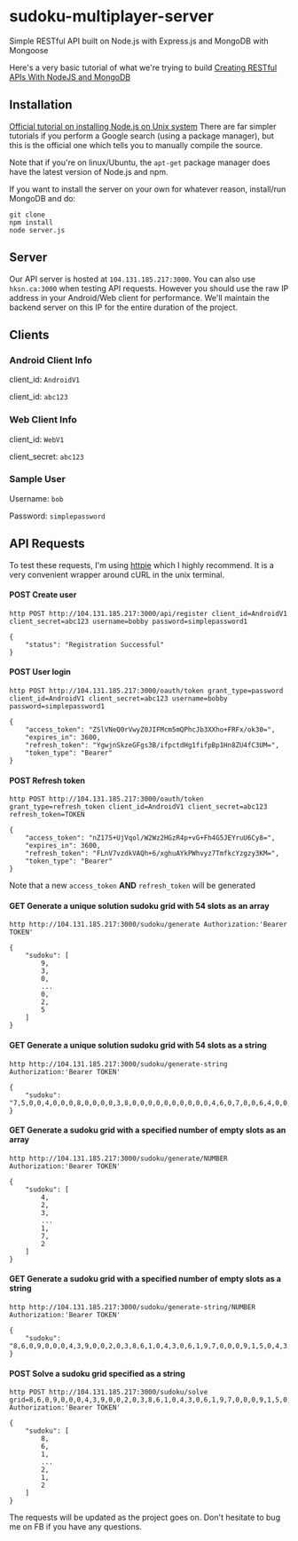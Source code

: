 # sudoku-multiplayer-server
Simple RESTful API built on Node.js with Express.js and MongoDB with Mongoose

Here's a very basic tutorial of what we're trying to build [Creating RESTful APIs With NodeJS and MongoDB](http://adrianmejia.com/blog/2014/10/01/creating-a-restful-api-tutorial-with-nodejs-and-mongodb/)

## Installation 
[Official tutorial on installing Node.js on Unix system](http://www.joyent.com/blog/installing-node-and-npm/)
There are far simpler tutorials if you perform a Google search (using a package manager), but this is the official one which tells you to manually compile the source.

Note that if you're on linux/Ubuntu, the `apt-get` package manager does have the latest version of Node.js and npm.

If you want to install the server on your own for whatever reason, install/run MongoDB and do:

```
git clone
npm install
node server.js
```

## Server

Our API server is hosted at `104.131.185.217:3000`. You can also use `hksn.ca:3000` when testing API requests. However you should use the raw IP address in your Android/Web client for performance. We'll maintain the backend server on this IP for the entire duration of the project.

## Clients

### Android Client Info

client_id: `AndroidV1`

client_id: `abc123`

### Web Client Info

client_id: `WebV1`

client_secret: `abc123`

### Sample User

Username: `bob`

Password: `simplepassword`

## API Requests

To test these requests, I'm using [httpie](https://github.com/jakubroztocil/httpie) which I highly recommend. It is a very convenient wrapper around cURL in the unix terminal.

#### POST Create user
```
http POST http://104.131.185.217:3000/api/register client_id=AndroidV1 client_secret=abc123 username=bobby password=simplepassword1
```

```
{
    "status": "Registration Successful"
}
```

#### POST User login
```
http POST http://104.131.185.217:3000/oauth/token grant_type=password client_id=AndroidV1 client_secret=abc123 username=bobby password=simplepassword1
```

```
{
    "access_token": "ZSlVNeQ0rVwyZ0JIFMcm5mQPhcJb3XXho+FRFx/ok30=",
    "expires_in": 3600,
    "refresh_token": "YgwjnSkzeGFgs3B/ifpctdHg1fifpBp1Hn8ZU4fC3UM=",
    "token_type": "Bearer"
}
```

#### POST Refresh token
```
http POST http://104.131.185.217:3000/oauth/token grant_type=refresh_token client_id=AndroidV1 client_secret=abc123 refresh_token=TOKEN
```

```
{
    "access_token": "nZ175+UjVqol/W2Wz2HGzR4p+vG+Fh4G5JEYruU6Cy8=",
    "expires_in": 3600,
    "refresh_token": "FLnV7vzdkVAQh+6/xghuAYkPWhvyz7TmfkcYzgzy3KM=",
    "token_type": "Bearer"
}
```

Note that a new `access_token` <b>AND</b> `refresh_token` will be generated

#### GET Generate a unique solution sudoku grid with 54 slots as an array
```
http http://104.131.185.217:3000/sudoku/generate Authorization:'Bearer TOKEN'
```

```
{
    "sudoku": [
        9,
        3,
        0,
        ...
        0,
        2,
        5
    ]
}
```

#### GET Generate a unique solution sudoku grid with 54 slots as a string
```
http http://104.131.185.217:3000/sudoku/generate-string Authorization:'Bearer TOKEN'
```

```
{
    "sudoku": "7,5,0,0,4,0,0,0,8,0,0,0,0,3,8,0,0,0,0,0,0,0,0,0,0,4,6,0,7,0,0,6,4,0,0,0,1,6,0,3,0,2,5,0,0,3,0,0,0,0,9,0,0,0,0,0,0,0,0,5,0,2,3,6,0,5,8,0,3,0,0,7,0,0,0,0,0,7,0,0,0"
}
```

#### GET Generate a sudoku grid with a specified number of empty slots as an array
```
http http://104.131.185.217:3000/sudoku/generate/NUMBER Authorization:'Bearer TOKEN'
```

```
{
    "sudoku": [
        4,
        2,
        3,
        ...
        1,
        7,
        2
    ]
}
```

#### GET Generate a sudoku grid with a specified number of empty slots as a string
```
http http://104.131.185.217:3000/sudoku/generate-string/NUMBER Authorization:'Bearer TOKEN'
```

```
{
    "sudoku": "8,6,0,9,0,0,0,4,3,9,0,0,2,0,3,8,6,1,0,4,3,0,6,1,9,7,0,0,0,9,1,5,0,4,3,0,0,0,7,4,3,0,0,8,0,4,3,2,6,8,9,1,0,7,0,1,0,0,9,6,3,0,4,0,9,6,0,0,4,7,1,8,0,0,0,7,1,8,5,0,0"
}
```

#### POST Solve a sudoku grid specified as a string
```
http POST http://104.131.185.217:3000/sudoku/solve grid=8,6,0,9,0,0,0,4,3,9,0,0,2,0,3,8,6,1,0,4,3,0,6,1,9,7,0,0,0,9,1,5,0,4,3,0,0,0,7,4,3,0,0,8,0,4,3,2,6,8,9,1,0,7,0,1,0,0,9,6,3,0,4,0,9,6,0,0,4,7,1,8,0,0,0,7,1,8,5,0,0 Authorization:'Bearer TOKEN'
```

```
{
    "sudoku": [
        8,
        6,
        1,
        ...
        2,
        1,
        2
    ]
}
```

The requests will be updated as the project goes on. Don't hesitate to bug me on FB if you have any questions.
